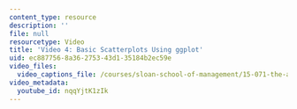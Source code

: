 ```yaml
---
content_type: resource
description: ''
file: null
resourcetype: Video
title: 'Video 4: Basic Scatterplots Using ggplot'
uid: ec887756-8a36-2753-43d1-35184b2ec59e
video_files:
  video_captions_file: /courses/sloan-school-of-management/15-071-the-analytics-edge-spring-2017/visualization/visualizing-the-world-an-introduction-to-visualization/video-4-basic-scatterplots-using-ggplot/video-4-basic-scatterplots-using-ggplot-0/nqqYjtK1zIk.vtt
video_metadata:
  youtube_id: nqqYjtK1zIk
---
```

